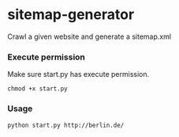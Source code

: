 # sitemap-generator
Crawl a given website and generate a sitemap.xml

### Execute permission ###
Make sure start.py has execute permission.
```
chmod +x start.py
```

### Usage ###
```
python start.py http://berlin.de/
```
